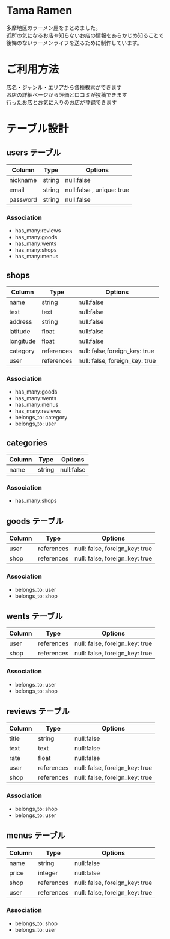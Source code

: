 # Tama Ramen
多摩地区のラーメン屋をまとめました。<br>
近所の気になるお店や知らないお店の情報をあらかじめ知ることで<br>
後悔のないラーメンライフを送るために制作しています。

# ご利用方法
店名・ジャンル・エリアから各種検索ができます<br>
お店の詳細ページから評価と口コミが投稿できます<br>
行ったお店とお気に入りのお店が登録できます<br>


# テーブル設計

## users テーブル

| Column           | Type    | Options                   |
| ---------------- | ------  | ------------------------- |
| nickname         | string  | null:false                |
| email            | string  | null:false , unique: true |
| password         | string  | null:false                |

### Association
- has_many:reviews
- has_many:goods
- has_many:wents
- has_many:shops
- has_many:menus


## shops

| Column    | Type       | Options                       |
| --------- | ---------- | ----------------------------- |
| name      | string     | null:false                    |
| text      | text       | null:false                    |
| address   | string     | null:false                    | 
| latitude  | float      | null:false                    | 
| longitude | float      | null:false                    | 
| category  | references | null: false,foreign_key: true |
| user      | references | null: false, foreign_key: true|

### Association
- has_many:goods
- has_many:wents
- has_many:menus
- has_many:reviews
- belongs_to: category
- belongs_to: user


## categories

| Column    | Type       | Options                       |
| --------- | ---------- | ----------------------------- |
| name      | string     | null:false                    |

### Association
- has_many:shops


## goods テーブル

| Column   | Type       | Options                        |
| -------- | ---------- | ------------------------------ |
| user     | references | null: false, foreign_key: true |
| shop     | references | null: false, foreign_key: true |

### Association
- belongs_to: user
- belongs_to: shop


## wents テーブル

| Column   | Type       | Options                        |
| -------- | ---------- | ------------------------------ |
| user     | references | null: false, foreign_key: true |
| shop     | references | null: false, foreign_key: true |

### Association
- belongs_to: user
- belongs_to: shop


## reviews テーブル

| Column   | Type       | Options                        |
| -------- | ---------- | ------------------------------ |
| title    | string     | null:false                     |
| text     | text       | null:false                     |
| rate     | float      | null:false                     |
| user     | references | null: false, foreign_key: true |
| shop     | references | null: false, foreign_key: true |

### Association
- belongs_to: shop
- belongs_to: user


## menus テーブル

| Column   | Type       | Options                        |
| -------- | ---------- | ------------------------------ |
| name     | string     | null:false                     |
| price    | integer    | null:false                     |
| shop     | references | null: false, foreign_key: true |
| user     | references | null: false, foreign_key: true |

### Association
- belongs_to: shop
- belongs_to: user
